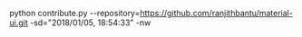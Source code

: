 python contribute.py --repository=https://github.com/ranjithbantu/material-ui.git -sd="2018/01/05, 18:54:33" -nw